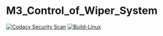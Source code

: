 # M3_Control_of_Wiper_System
[![Codacy Security Scan](https://github.com/mahendra996324/M3_Control_of_Wiper_System/actions/workflows/codacy.yml/badge.svg)](https://github.com/mahendra996324/M3_Control_of_Wiper_System/actions/workflows/codacy.yml)
[![Build-Linux](https://github.com/mahendra996324/M3_Control_of_Wiper_System/actions/workflows/c-cpp.yml/badge.svg)](https://github.com/mahendra996324/M3_Control_of_Wiper_System/actions/workflows/c-cpp.yml)

